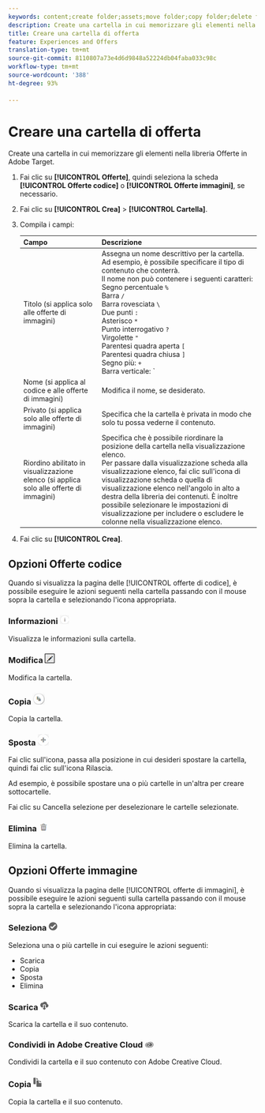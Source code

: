 ```yaml
---
keywords: content;create folder;assets;move folder;copy folder;delete folder;download folder;folder
description: Create una cartella in cui memorizzare gli elementi nella libreria Offerte in  Adobe Target.
title: Creare una cartella di offerta
feature: Experiences and Offers
translation-type: tm+mt
source-git-commit: 8110807a73e4d6d9848a52224db04faba033c98c
workflow-type: tm+mt
source-wordcount: '388'
ht-degree: 93%

---
```



# Creare una cartella di offerta

Create una cartella in cui memorizzare gli elementi nella libreria Offerte in  Adobe Target.

1. Fai clic su **[!UICONTROL Offerte]**, quindi seleziona la scheda **[!UICONTROL Offerte codice]** o **[!UICONTROL Offerte immagini]**, se necessario.
1. Fai clic su **[!UICONTROL Crea]** > **[!UICONTROL Cartella]**.
1. Compila i campi:

   | Campo | Descrizione |
   |--- |--- |
   | Titolo (si applica solo alle offerte di immagini) | Assegna un nome descrittivo per la cartella. Ad esempio, è possibile specificare il tipo di contenuto che conterrà.<br>Il nome non può contenere i seguenti caratteri:<br>Segno percentuale `%`<br>Barra `/`<br>Barra rovesciata `\`<br>Due punti `:`<br>Asterisco `*`<br>Punto interrogativo `?`<br>Virgolette `"`<br>Parentesi quadra aperta `[`<br>Parentesi quadra chiusa `]`<br>Segno più: `+`<br>Barra verticale: `|`<br>Punto: `.`<br>Cancelletto: `#`<br>Parentesi graffa aperta: `{`<br>Parentesi graffa chiusa `}`<br>Circonflesso `^`<br>Punto e virgola `;`<br>Utilizza un trattino (`- `) al posto di questi caratteri. |
   | Nome (si applica al codice e alle offerte di immagini) | Modifica il nome, se desiderato. |
   | Privato (si applica solo alle offerte di immagini) | Specifica che la cartella è privata in modo che solo tu possa vederne il contenuto. |
   | Riordino abilitato in visualizzazione elenco (si applica solo alle offerte di immagini) | Specifica che è possibile riordinare la posizione della cartella nella visualizzazione elenco.<br>Per passare dalla visualizzazione scheda alla visualizzazione elenco, fai clic sull&#39;icona di visualizzazione scheda o quella di visualizzazione elenco nell&#39;angolo in alto a destra della libreria dei contenuti. È inoltre possibile selezionare le impostazioni di visualizzazione per includere o escludere le colonne nella visualizzazione elenco. |

1. Fai clic su **[!UICONTROL Crea]**.

## Opzioni Offerte codice

Quando si visualizza la pagina delle [!UICONTROL offerte di codice], è possibile eseguire le azioni seguenti nella cartella passando con il mouse sopra la cartella e selezionando l&#39;icona appropriata.

### Informazioni ![](assets/icon_info.png)

Visualizza le informazioni sulla cartella.

### Modifica ![](assets/icon_edit.png)

Modifica la cartella.

### Copia  ![](assets/icon_copy.png)

Copia la cartella.

### Sposta  ![](assets/icon_move_folder.png)

Fai clic sull&#39;icona, passa alla posizione in cui desideri spostare la cartella, quindi fai clic sull&#39;icona Rilascia.

Ad esempio, è possibile spostare una o più cartelle in un&#39;altra per creare sottocartelle.

Fai clic su Cancella selezione per deselezionare le cartelle selezionate.

### Elimina ![](assets/icon_delete.png)

Elimina la cartella.

## Opzioni Offerte immagine

Quando si visualizza la pagina delle [!UICONTROL offerte di immagini], è possibile eseguire le azioni seguenti sulla cartella passando con il mouse sopra la cartella e selezionando l&#39;icona appropriata:

### Seleziona ![](assets/icon_check.png)

Seleziona una o più cartelle in cui eseguire le azioni seguenti:

* Scarica
* Copia
* Sposta
* Elimina

### Scarica  ![](assets/icon_download.png)

Scarica la cartella e il suo contenuto.

### Condividi in Adobe Creative Cloud ![](assets/icon_creative_cloud.png)

Condividi la cartella e il suo contenuto con Adobe Creative Cloud.

### Copia  ![](assets/icon_copy_content.png)

Copia la cartella e il suo contenuto.